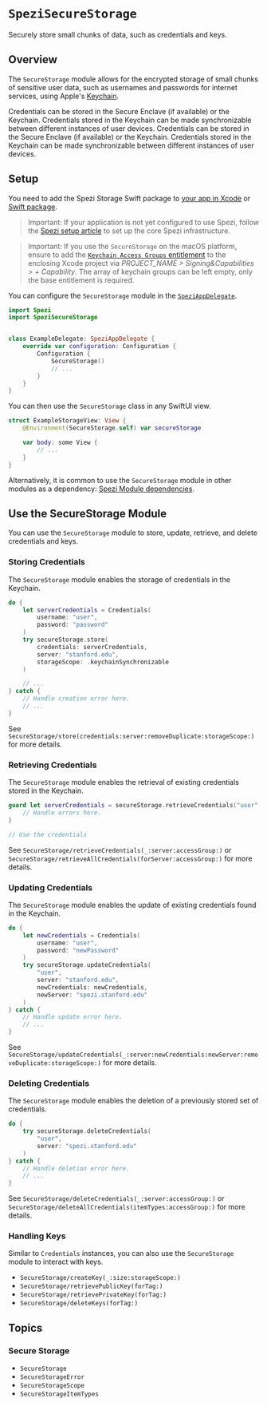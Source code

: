# ``SpeziSecureStorage``

<!--
                  
This source file is part of the Stanford Spezi open-source project

SPDX-FileCopyrightText: 2022 Stanford University and the project authors (see CONTRIBUTORS.md)

SPDX-License-Identifier: MIT
             
-->

Securely store small chunks of data, such as credentials and keys.


## Overview

The `SecureStorage` module allows for the encrypted storage of small chunks of sensitive user data, such as usernames and passwords for internet services,
using Apple's [Keychain](https://developer.apple.com/documentation/security/keychain_services/keychain_items/using_the_keychain_to_manage_user_secrets). 

Credentials can be stored in the Secure Enclave (if available) or the Keychain. Credentials stored in the Keychain can be made synchronizable between different instances of user devices.
Credentials can be stored in the Secure Enclave (if available) or the Keychain. Credentials stored in the Keychain can be made synchronizable between different instances of user devices.


## Setup

You need to add the Spezi Storage Swift package to
[your app in Xcode](https://developer.apple.com/documentation/xcode/adding-package-dependencies-to-your-app#) or
[Swift package](https://developer.apple.com/documentation/xcode/creating-a-standalone-swift-package-with-xcode#Add-a-dependency-on-another-Swift-package).

> Important: If your application is not yet configured to use Spezi, follow the [Spezi setup article](https://swiftpackageindex.com/stanfordspezi/spezi/documentation/spezi/initial-setup) to set up the core Spezi infrastructure.

> Important: If you use the ``SecureStorage`` on the macOS platform, ensure to add the [`Keychain Access Groups` entitlement](https://developer.apple.com/documentation/bundleresources/entitlements/keychain-access-groups) to the enclosing Xcode project via *PROJECT_NAME > Signing&Capabilities > + Capability*. The array of keychain groups can be left empty, only the base entitlement is required.

You can configure the ``SecureStorage`` module in the [`SpeziAppDelegate`](https://swiftpackageindex.com/stanfordspezi/spezi/documentation/spezi/speziappdelegate).

```swift
import Spezi
import SpeziSecureStorage


class ExampleDelegate: SpeziAppDelegate {
    override var configuration: Configuration {
        Configuration {
            SecureStorage()
            // ...
        }
    }
}
```

You can then use the `SecureStorage` class in any SwiftUI view.

```swift
struct ExampleStorageView: View {
    @Environment(SecureStorage.self) var secureStorage

    var body: some View {
        // ...
    }
}
```

Alternatively, it is common to use the `SecureStorage` module in other modules as a dependency: [Spezi Module dependencies](https://swiftpackageindex.com/stanfordspezi/spezi/documentation/spezi/module-dependency).


## Use the SecureStorage Module

You can use the `SecureStorage` module to store, update, retrieve, and delete credentials and keys. 


### Storing Credentials

The `SecureStorage` module enables the storage of credentials in the Keychain.

```swift
do {
    let serverCredentials = Credentials(
        username: "user",
        password: "password"
    )
    try secureStorage.store(
        credentials: serverCredentials,
        server: "stanford.edu",
        storageScope: .keychainSynchronizable
    )

    // ...
} catch {
    // Handle creation error here.
    // ...
}
```

See ``SecureStorage/store(credentials:server:removeDuplicate:storageScope:)`` for more details.



### Retrieving Credentials

The `SecureStorage` module enables the retrieval of existing credentials stored in the Keychain.

```swift
guard let serverCredentials = secureStorage.retrieveCredentials("user", server: "stanford.edu") else {
    // Handle errors here.
}

// Use the credentials
```

See ``SecureStorage/retrieveCredentials(_:server:accessGroup:)`` or ``SecureStorage/retrieveAllCredentials(forServer:accessGroup:)`` for more details.


### Updating Credentials

The `SecureStorage` module enables the update of existing credentials found in the Keychain.

```swift
do {
    let newCredentials = Credentials(
        username: "user",
        password: "newPassword"
    )
    try secureStorage.updateCredentials(
        "user",
        server: "stanford.edu",
        newCredentials: newCredentials,
        newServer: "spezi.stanford.edu"
    )
} catch {
    // Handle update error here.
    // ...
}
```

See ``SecureStorage/updateCredentials(_:server:newCredentials:newServer:removeDuplicate:storageScope:)`` for more details.


### Deleting Credentials

The `SecureStorage` module enables the deletion of a previously stored set of credentials.

```swift
do {
    try secureStorage.deleteCredentials(
        "user",
        server: "spezi.stanford.edu"
    )
} catch {
    // Handle deletion error here.
    // ...
}
```

See ``SecureStorage/deleteCredentials(_:server:accessGroup:)`` or ``SecureStorage/deleteAllCredentials(itemTypes:accessGroup:)`` for more details.


### Handling Keys

Similar to ``Credentials`` instances, you can also use the `SecureStorage` module to interact with keys.

- ``SecureStorage/createKey(_:size:storageScope:)``
- ``SecureStorage/retrievePublicKey(forTag:)``
- ``SecureStorage/retrievePrivateKey(forTag:)``
- ``SecureStorage/deleteKeys(forTag:)``


## Topics

### Secure Storage
- ``SecureStorage``
- ``SecureStorageError``
- ``SecureStorageScope``
- ``SecureStorageItemTypes``
